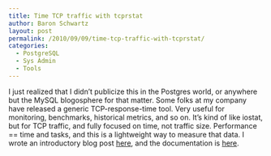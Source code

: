 ```yaml
---
title: Time TCP traffic with tcprstat
author: Baron Schwartz
layout: post
permalink: /2010/09/09/time-tcp-traffic-with-tcprstat/
categories:
  - PostgreSQL
  - Sys Admin
  - Tools
---
```

I just realized that I didn&#8217;t publicize this in the Postgres world, or anywhere but the MySQL blogosphere for that matter. Some folks at my company have released a generic TCP-response-time tool. Very useful for monitoring, benchmarks, historical metrics, and so on. It&#8217;s kind of like iostat, but for TCP traffic, and fully focused on time, not traffic size. Performance == time and tasks, and this is a lightweight way to measure that data. I wrote an introductory blog post [here][1], and the documentation is [here][2].

 [1]: http://www.mysqlperformanceblog.com/2010/08/31/introducing-tcprstat-a-tcp-response-time-tool/
 [2]: http://www.percona.com/docs/wiki/tcprstat:start